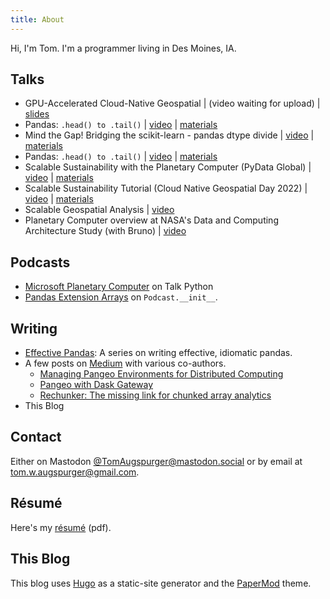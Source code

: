 ```yaml
---
title: About
---
```


Hi, I'm Tom. I'm a programmer living in Des Moines, IA.

## Talks

- GPU-Accelerated Cloud-Native Geospatial | (video waiting for upload) | [slides](/assets/gpu-accelerated-cng.pdf)
- Pandas: `.head() to .tail()` | [video](https://www.youtube.com/watch?v=7vuO9QXDN50) | [materials](https://github.com/tomaugspurger/pydata-chi-h2t)
- Mind the Gap! Bridging the scikit-learn - pandas dtype divide | [video](https://www.youtube.com/watch?v=KLPtEBokqQ0) | [materials](https://github.com/tomaugspurger/mtg)
- Pandas: `.head() to .tail()` | [video](https://www.youtube.com/watch?v=otCriSKVV_8) | [materials](https://github.com/tomaugspurger/pydataSeattle)
- Scalable Sustainability with the Planetary Computer (PyData Global) | [video](https://www.youtube.com/watch?v=FzZY9pEl8GU&pp=ygUOdG9tIGF1Z3NwdXJnZXI%3D) | [materials](https://github.com/TomAugspurger/scalable-sustainability-pydata-global)
- Scalable Sustainability Tutorial (Cloud Native Geospatial Day 2022) | [video](https://youtu.be/o3FvOKdfR_c?si=ECHBW8v6FihYti3U) | [materials](https://github.com/TomAugspurger/pc-cng-outreach-2022)
- Scalable Geospatial Analysis | [video](https://youtu.be/84VNWk_zFTM?si=eceXbNlv7oZn3FhH)
- Planetary Computer overview at NASA's Data and Computing Architecture Study (with Bruno) | [video](https://youtu.be/8eudm6tRUsU?si=sUnJKreMV6WE6u08&t=548)

## Podcasts

- [Microsoft Planetary Computer](https://talkpython.fm/episodes/show/334/microsoft-planetary-computer) on Talk Python
- [Pandas Extension Arrays](https://www.pythonpodcast.com/pandas-extension-arrays-with-tom-augspurger-episode-164/) on `Podcast.__init__`.

## Writing

- [Effective Pandas](https://leanpub.com/effective-pandas): A series on writing effective, idiomatic pandas.
- A few posts on [Medium](https://medium.com/@tom.augspurger88) with various co-authors.
    - [Managing Pangeo Environments for Distributed Computing](https://medium.com/pangeo/managing-environments-5604d848367a)
    - [Pangeo with Dask Gateway](https://medium.com/pangeo/pangeo-with-dask-gateway-4b638825f105)
    - [Rechunker: The missing link for chunked array analytics](https://medium.com/pangeo/rechunker-the-missing-link-for-chunked-array-analytics-5b2359e9dc11)
- This Blog

## Contact

Either on Mastodon [@TomAugspurger@mastodon.social](https://mastodon.social/@TomAugspurger) or by email
at <tom.w.augspurger@gmail.com>.

## Résumé

Here's my [résumé](/assets/resume.pdf) (pdf).

## This Blog

This blog uses [Hugo](https://gohugo.io/) as a static-site generator and the [PaperMod](https://github.com/adityatelange/hugo-PaperMod/) theme.
